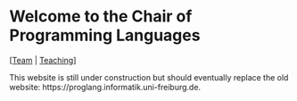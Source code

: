 # Welcome to the Chair of Programming Languages

[[Team](https://proglang.informatik.uni-freiburg.de/team.md/) | [Teaching](teaching)]

<div class="warning">
This website is still under construction but should eventually replace the old website: https://proglang.informatik.uni-freiburg.de.
</div>